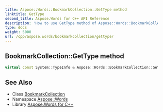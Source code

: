 ```yaml
---
title: Aspose::Words::BookmarkCollection::GetType method
linktitle: GetType
second_title: Aspose.Words for C++ API Reference
description: 'How to use GetType method of Aspose::Words::BookmarkCollection class in C++.'
type: docs
weight: 5000
url: /cpp/aspose.words/bookmarkcollection/gettype/
---
```

## BookmarkCollection::GetType method




```cpp
virtual const System::TypeInfo & Aspose::Words::BookmarkCollection::GetType() const override
```

## See Also

* Class [BookmarkCollection](../)
* Namespace [Aspose::Words](../../)
* Library [Aspose.Words for C++](../../../)
